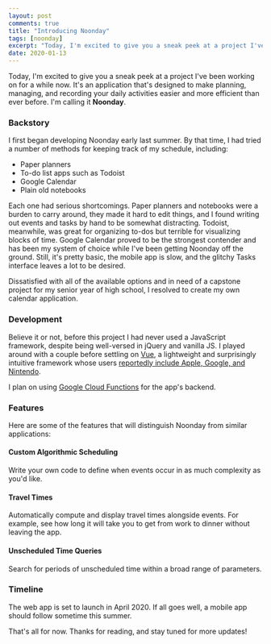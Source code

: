 ```yaml
---
layout: post
comments: true
title: "Introducing Noonday"
tags: [noonday]
excerpt: "Today, I'm excited to give you a sneak peek at a project I've been working on for a while now. It's an application that's designed to make planning, managing, and recording your daily activities easier and more efficient than ever before. I'm calling it Noonday."
date: 2020-01-13
---
```


Today, I'm excited to give you a sneak peek at a project I've been working on for a while now. It's an application that's designed to make planning, managing, and recording your daily activities easier and more efficient than ever before. I'm calling it **Noonday**.

### Backstory

I first began developing Noonday early last summer. By that time, I had tried a number of methods for keeping track of my schedule, including:

- Paper planners
- To-do list apps such as Todoist
- Google Calendar
- Plain old notebooks

Each one had serious shortcomings. Paper planners and notebooks were a burden to carry around, they made it hard to edit things, and I found writing out events and tasks by hand to be somewhat distracting. Todoist, meanwhile, was great for organizing to-dos but terrible for visualizing blocks of time. Google Calendar proved to be the strongest contender and has been my system of choice while I've been getting Noonday off the ground. Still, it's pretty basic, the mobile app is slow, and the glitchy Tasks interface leaves a lot to be desired.

Dissatisfied with all of the available options and in need of a capstone project for my senior year of high school, I resolved to create my own calendar application.

### Development

Believe it or not, before this project I had never used a JavaScript framework, despite being well-versed in jQuery and vanilla JS. I played around with a couple before settling on [Vue](https://vuejs.org/), a lightweight and surprisingly intuitive framework whose users [reportedly include Apple, Google, and Nintendo](https://medium.com/notonlycss/google-apple-and-other-users-of-vue-js-e4505359e5d5).

I plan on using [Google Cloud Functions](https://cloud.google.com/functions/) for the app's backend.

### Features

Here are some of the features that will distinguish Noonday from similar applications:

#### Custom Algorithmic Scheduling

Write your own code to define when events occur in as much complexity as you'd like.

#### Travel Times

Automatically compute and display travel times alongside events. For example, see how long it will take you to get from work to dinner without leaving the app.

#### Unscheduled Time Queries

Search for periods of unscheduled time within a broad range of parameters.

### Timeline

The web app is set to launch in April 2020. If all goes well, a mobile app should follow sometime this summer.

That's all for now. Thanks for reading, and stay tuned for more updates!
